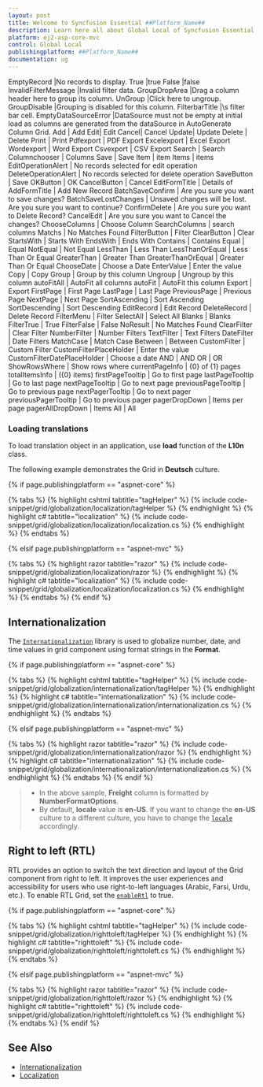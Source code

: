 ```yaml
---
layout: post
title: Welcome to Syncfusion Essential ##Platform_Name##
description: Learn here all about Global Local of Syncfusion Essential ##Platform_Name## widgets based on HTML5 and jQuery.
platform: ej2-asp-core-mvc
control: Global Local
publishingplatform: ##Platform_Name##
documentation: ug
---
```


EmptyRecord |No records to display.
True |true
False |false
InvalidFilterMessage |Invalid filter data.
GroupDropArea |Drag a column header here to group its column.
UnGroup |Click here to ungroup.
GroupDisable |Grouping is disabled for this column.
FilterbarTitle |\s filter bar cell.
EmptyDataSourceError |DataSource must not be empty at initial load as columns are generated from the dataSource in AutoGenerate Column Grid.
Add | Add
Edit| Edit
Cancel| Cancel
Update| Update
Delete | Delete
Print | Print
Pdfexport | PDF Export
Excelexport | Excel Export
Wordexport | Word Export
Csvexport | CSV Export
Search | Search
Columnchooser | Columns
Save | Save
Item | item
Items | items
EditOperationAlert | No records selected for edit operation
DeleteOperationAlert | No records selected for delete operation
SaveButton | Save
OKButton | OK
CancelButton | Cancel
EditFormTitle | Details of
AddFormTitle | Add New Record
BatchSaveConfirm | Are you sure you want to save changes?
BatchSaveLostChanges | Unsaved changes will be lost. Are you sure you want to continue?
ConfirmDelete | Are you sure you want to Delete Record?
CancelEdit | Are you sure you want to Cancel the changes?
ChooseColumns | Choose Column
SearchColumns | search columns
Matchs | No Matches Found
FilterButton | Filter
ClearButton | Clear
StartsWith | Starts With
EndsWith | Ends With
Contains | Contains
Equal | Equal
NotEqual | Not Equal
LessThan | Less Than
LessThanOrEqual | Less Than Or Equal
GreaterThan | Greater Than
GreaterThanOrEqual | Greater Than Or Equal
ChooseDate | Choose a Date
EnterValue | Enter the value
Copy | Copy
Group | Group by this column
Ungroup | Ungroup by this column
autoFitAll | AutoFit all columns
autoFit | AutoFit this column
Export | Export
FirstPage | First Page
LastPage | Last Page
PreviousPage | Previous Page
NextPage | Next Page
SortAscending | Sort Ascending
SortDescending | Sort Descending
EditRecord | Edit Record
DeleteRecord | Delete Record
FilterMenu | Filter
SelectAll | Select All
Blanks | Blanks
FilterTrue | True
FilterFalse | False
NoResult | No Matches Found
ClearFilter | Clear Filter
NumberFilter | Number Filters
TextFilter | Text Filters
DateFilter | Date Filters
MatchCase | Match Case
Between | Between
CustomFilter | Custom Filter
CustomFilterPlaceHolder | Enter the value
CustomFilterDatePlaceHolder | Choose a date
AND | AND
OR | OR
ShowRowsWhere | Show rows where
currentPageInfo | {0} of {1} pages
totalItemsInfo | ({0} items)
firstPageTooltip | Go to first page
lastPageTooltip | Go to last page
nextPageTooltip | Go to next page
previousPageTooltip | Go to previous page
nextPagerTooltip | Go to next pager
previousPagerTooltip | Go to previous pager
pagerDropDown | Items per page
pagerAllDropDown | Items
All | All

### Loading translations

To load translation object in an application, use **load** function of the **L10n** class.

The following example demonstrates the Grid in **Deutsch** culture.

{% if page.publishingplatform == "aspnet-core" %}

{% tabs %}
{% highlight cshtml tabtitle="tagHelper" %}
{% include code-snippet/grid/globalization/localization/tagHelper %}
{% endhighlight %}
{% highlight c# tabtitle="localization" %}
{% include code-snippet/grid/globalization/localization/localization.cs %}
{% endhighlight %}
{% endtabs %}

{% elsif page.publishingplatform == "aspnet-mvc" %}

{% tabs %}
{% highlight razor tabtitle="razor" %}
{% include code-snippet/grid/globalization/localization/razor %}
{% endhighlight %}
{% highlight c# tabtitle="localization" %}
{% include code-snippet/grid/globalization/localization/localization.cs %}
{% endhighlight %}
{% endtabs %}
{% endif %}



## Internationalization

The [`Internationalization`](../../common/internationalization/) library is used to globalize number, date, and time values in grid component using format strings in the **Format**.

{% if page.publishingplatform == "aspnet-core" %}

{% tabs %}
{% highlight cshtml tabtitle="tagHelper" %}
{% include code-snippet/grid/globalization/internationalization/tagHelper %}
{% endhighlight %}
{% highlight c# tabtitle="internationalization" %}
{% include code-snippet/grid/globalization/internationalization/internationalization.cs %}
{% endhighlight %}
{% endtabs %}

{% elsif page.publishingplatform == "aspnet-mvc" %}

{% tabs %}
{% highlight razor tabtitle="razor" %}
{% include code-snippet/grid/globalization/internationalization/razor %}
{% endhighlight %}
{% highlight c# tabtitle="internationalization" %}
{% include code-snippet/grid/globalization/internationalization/internationalization.cs %}
{% endhighlight %}
{% endtabs %}
{% endif %}



> * In the above sample, **Freight** column is formatted by **NumberFormatOptions**.
> * By default, **locale** value is **en-US**. If you want to change the **en-US** culture to a different culture, you have to change the [`locale`](https://help.syncfusion.com/cr/aspnetcore-js2/Syncfusion.EJ2.Grids.Grid.html#Syncfusion_EJ2_Grids_Grid_Locale) accordingly.

## Right to left (RTL)

RTL provides an option to switch the text direction and layout of the Grid component from right to left. It improves the user experiences and accessibility for users who use right-to-left languages (Arabic, Farsi, Urdu, etc.). To enable RTL Grid, set the [`enableRtl`](https://help.syncfusion.com/cr/aspnetcore-js2/Syncfusion.EJ2.Grids.Grid.html#Syncfusion_EJ2_Grids_Grid_EnableRtl) to true.

{% if page.publishingplatform == "aspnet-core" %}

{% tabs %}
{% highlight cshtml tabtitle="tagHelper" %}
{% include code-snippet/grid/globalization/righttoleft/tagHelper %}
{% endhighlight %}
{% highlight c# tabtitle="righttoleft" %}
{% include code-snippet/grid/globalization/righttoleft/righttoleft.cs %}
{% endhighlight %}
{% endtabs %}

{% elsif page.publishingplatform == "aspnet-mvc" %}

{% tabs %}
{% highlight razor tabtitle="razor" %}
{% include code-snippet/grid/globalization/righttoleft/razor %}
{% endhighlight %}
{% highlight c# tabtitle="righttoleft" %}
{% include code-snippet/grid/globalization/righttoleft/righttoleft.cs %}
{% endhighlight %}
{% endtabs %}
{% endif %}



## See Also

* [Internationalization](../../common/internationalization/)
* [Localization](../../common/localization/)